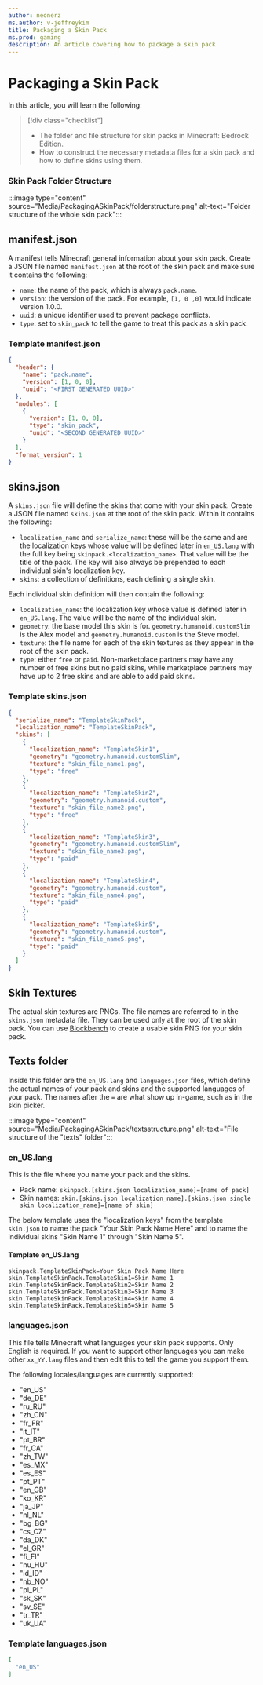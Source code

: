 ```yaml
---
author: neonerz
ms.author: v-jeffreykim
title: Packaging a Skin Pack
ms.prod: gaming
description: An article covering how to package a skin pack
---
```


# Packaging a Skin Pack

In this article, you will learn the following:

> [!div class="checklist"]
>
> - The folder and file structure for skin packs in Minecraft: Bedrock Edition.
> - How to construct the necessary metadata files for a skin pack and how to define skins using them.

### Skin Pack Folder Structure

:::image type="content" source="Media/PackagingASkinPack/folderstructure.png" alt-text="Folder structure of the whole skin pack":::

## manifest.json

A manifest tells Minecraft general information about your skin pack. Create a JSON file named `manifest.json` at the root of the skin pack and make sure it contains the following:

- `name`: the name of the pack, which is always `pack.name`.
- `version`: the version of the pack. For example, `[1, 0 ,0]` would indicate version 1.0.0.
- `uuid`: a unique identifier used to prevent package conflicts.
- `type`: set to `skin_pack` to tell the game to treat this pack as a skin pack.

### Template manifest.json

```json
{
  "header": {
    "name": "pack.name",
    "version": [1, 0, 0],
    "uuid": "<FIRST GENERATED UUID>"
  },
  "modules": [
    {
      "version": [1, 0, 0],
      "type": "skin_pack",
      "uuid": "<SECOND GENERATED UUID>"
    }
  ],
  "format_version": 1
}
```

## skins.json

A `skins.json` file will define the skins that come with your skin pack. Create a JSON file named `skins.json` at the root of the skin pack. Within it contains the following:

- `localization_name` and `serialize_name`: these will be the same and are the localization keys whose value will be defined later in [`en_US.lang`](#texts-folder) with the full key being `skinpack.<localization_name>`. That value will be the title of the pack. The key will also always be prepended to each individual skin's localization key.
- `skins`: a collection of definitions, each defining a single skin.

Each individual skin definition will then contain the following:

- `localization_name`: the localization key whose value is defined later in `en_US.lang`. The value will be the name of the individual skin.
- `geometry`: the base model this skin is for. `geometry.humanoid.customSlim` is the Alex model and `geometry.humanoid.custom` is the Steve model.
- `texture`: the file name for each of the skin textures as they appear in the root of the skin pack.
- `type`: either `free` or `paid`. Non-marketplace partners may have any number of free skins but no paid skins, while marketplace partners may have up to 2 free skins and are able to add paid skins.

### Template skins.json

```json
{
  "serialize_name": "TemplateSkinPack",
  "localization_name": "TemplateSkinPack",
  "skins": [
    {
      "localization_name": "TemplateSkin1",
      "geometry": "geometry.humanoid.customSlim",
      "texture": "skin_file_name1.png",
      "type": "free"
    },
    {
      "localization_name": "TemplateSkin2",
      "geometry": "geometry.humanoid.custom",
      "texture": "skin_file_name2.png",
      "type": "free"
    },
    {
      "localization_name": "TemplateSkin3",
      "geometry": "geometry.humanoid.customSlim",
      "texture": "skin_file_name3.png",
      "type": "paid"
    },
    {
      "localization_name": "TemplateSkin4",
      "geometry": "geometry.humanoid.custom",
      "texture": "skin_file_name4.png",
      "type": "paid"
    },
    {
      "localization_name": "TemplateSkin5",
      "geometry": "geometry.humanoid.custom",
      "texture": "skin_file_name5.png",
      "type": "paid"
    }
  ]
}
```

## Skin Textures

The actual skin textures are PNGs. The file names are referred to in the `skins.json` metadata file. They can be used only at the root of the skin pack. You can use [Blockbench](https://blockbench.net/) to create a usable skin PNG for your skin pack.

## Texts folder

Inside this folder are the `en_US.lang` and `languages.json` files, which define the actual names of your pack and skins and the supported languages of your pack. The names after the `=` are what show up in-game, such as in the skin picker.

:::image type="content" source="Media/PackagingASkinPack/textsstructure.png" alt-text="File structure of the "texts" folder":::

### en_US.lang

This is the file where you name your pack and the skins.

- Pack name: `skinpack.[skins.json localization_name]=[name of pack]`
- Skin names: `skin.[skins.json localization_name].[skins.json single skin localization_name]=[name of skin]`

The below template uses the "localization keys" from the template `skin.json` to name the pack "Your Skin Pack Name Here" and to name the individual skins "Skin Name 1" through "Skin Name 5".

#### Template en_US.lang

```
skinpack.TemplateSkinPack=Your Skin Pack Name Here
skin.TemplateSkinPack.TemplateSkin1=Skin Name 1
skin.TemplateSkinPack.TemplateSkin2=Skin Name 2
skin.TemplateSkinPack.TemplateSkin3=Skin Name 3
skin.TemplateSkinPack.TemplateSkin4=Skin Name 4
skin.TemplateSkinPack.TemplateSkin5=Skin Name 5
```

### languages.json

This file tells Minecraft what languages your skin pack supports. Only English is required. If you want to support other languages you can make other `xx_YY.lang` files and then edit this to tell the game you support them.

The following locales/languages are currently supported:

- "en_US"
- "de_DE"
- "ru_RU"
- "zh_CN"
- "fr_FR"
- "it_IT"
- "pt_BR"
- "fr_CA"
- "zh_TW"
- "es_MX"
- "es_ES"
- "pt_PT"
- "en_GB"
- "ko_KR"
- "ja_JP"
- "nl_NL"
- "bg_BG"
- "cs_CZ"
- "da_DK"
- "el_GR"
- "fi_FI"
- "hu_HU"
- "id_ID"
- "nb_NO"
- "pl_PL"
- "sk_SK"
- "sv_SE"
- "tr_TR"
- "uk_UA"

### Template languages.json

```json
[
  "en_US"
]
```
